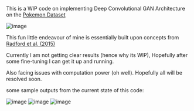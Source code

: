 This is a WIP code on implementing Deep Convolutional GAN Architecture on the [Pokemon Dataset]((https://www.kaggle.com/datasets/kvpratama/pokemon-images-dataset/data)) 

![image](https://github.com/One-eyed-warrior/PokeGAN/assets/75874625/ae839647-1472-48ab-9f1b-422027aff6e0)

This fun little endeavour of mine is essentially built upon concepts from [Radford et al. (2015)](https://arxiv.org/abs/1511.06434) 

Currently I am not getting clear results (hence why its WIP), Hopefully after some fine-tuning I can get it up and running. 

Also facing issues with computation power (oh well). Hopefully all will be resolved soon.

some sample outputs from the current state of this code:


![image](https://github.com/One-eyed-warrior/PokeGAN/assets/75874625/6bd945a2-6744-4219-af21-9f4eb58ddbb0)
![image](https://github.com/One-eyed-warrior/PokeGAN/assets/75874625/0094753d-9f49-47a8-b94d-fe003c786f5c)
![image](https://github.com/One-eyed-warrior/PokeGAN/assets/75874625/74763b8b-3cf1-4e01-9ab1-b1e3e0a61054)

